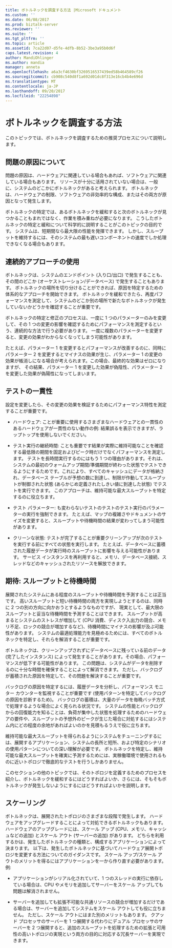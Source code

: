 ```yaml
---
title: ボトルネックを調査する方法 |Microsoft ドキュメント
ms.custom: ''
ms.date: 06/08/2017
ms.prod: biztalk-server
ms.reviewer: ''
ms.suite: ''
ms.tgt_pltfrm: ''
ms.topic: article
ms.assetid: 7ca22d07-d5fe-4dfb-8b52-3be3a95b0d6f
caps.latest.revision: 4
author: MandiOhlinger
ms.author: mandia
manager: anneta
ms.openlocfilehash: a6a3cf4630bf3269516537439ed58b464589cf26
ms.sourcegitcommit: cb908c540d8f1a692d01dc8f313e16cb4b4e696d
ms.translationtype: MT
ms.contentlocale: ja-JP
ms.lasthandoff: 09/20/2017
ms.locfileid: "22254898"
---
```

# <a name="how-to-investigate-bottlenecks"></a>ボトルネックを調査する方法
このトピックでは、ボトルネックを調査するための推奨プロセスについて説明します。  
  
## <a name="what-is-the-source-of-the-problem"></a>問題の原因について  
 問題の原因は、ハードウェアに関連している場合もあれば、ソフトウェアに関連している場合もあります。 リソースが十分に活用されていない場合は、一般に、システムのどこかにボトルネックがあると考えられます。 ボトルネックは、ハードウェアの制限、ソフトウェアの非効率的な構成、またはその両方が原因となって発生します。  
  
 ボトルネックの特定では、あるボトルネックを緩和すると次のボトルネックが見つかることもまれではなく、作業を積み重ねが必要になります。 こうしたボトルネックの特定と緩和について科学的に説明することがこのトピックの目的です。 システムは、短期間なら最大限の性能を発揮できます。 しかし、スループットを維持するには、そのシステムの最も遅いコンポーネントの速度でしか処理できなくなる場合もあります。  
  
## <a name="using-a-serial-approach"></a>連続的アプローチの使用  
 ボトルネックは、システムのエンドポイント (入り口/出口) で発生することも、その間のどこか (オーケストレーション/データベース) で発生することもあります。 ボトルネックの場所を切り分けることができれば、原因を特定するための体系的なアプローチを開始できます。 ボトルネックを緩和できたら、再度パフォーマンスを測定して、システムのどこか別の場所で新たなボトルネックが発生していないかどうかを確認することが重要です。  
  
 ボトルネックの特定と修正のプロセスは、一度に 1 つのパラメーターのみを変更して、その 1 つの変更の影響を確認するためにパフォーマンスを測定するという、連続的な方法で行う必要があります。 一度に複数のパラメーターを変更すると、変更の効果がわからなくなってしまう可能性があります。  
  
 たとえば、パラメーター 1 を変更するとパフォーマンスが改善するのに、同時にパラメーター 2 を変更するとマイナスの効果が生じ、パラメーター 1 の変更の効果が帳消しになる場合が考えられます。この場合、最終的な効果はゼロになりますが、 その結果、パラメーター 1 を変更した効果が偽陰性、パラメーター 2 を変更した効果が偽陽性になってしまいます。  
  
## <a name="testing-consistency"></a>テストの一貫性  
 設定を変更したら、その変更の効果を検証するためにパフォーマンス特性を測定することが重要です。  
  
-   ハードウェア: ことが重要に使用するさまざまなハードウェアとの一貫性のあるハードウェアが一貫性のない動作の例: 結果誤るを表示できますが、ラップトップを使用しないでください。  
  
-   テスト実行の継続時間: ことも重要です結果が実際に維持可能なことを確認する最低限の期間を固定およびピーク時だけでなくパフォーマンスを測定します。 テストを長時間実行するのにはもう 1 つの理由があります。それは、システムの最初のウォームアップ期間/準備期間が終わった状態でテストできるようにするためです。これにより、すべてのキャッシュにデータが格納され、データベース テーブルが予想の数に到達し、制限が作動してスループットが制御された状態 (あらかじめ定義されたしきい値に到達した状態) でテストを実行できます。 このアプローチは、維持可能な最大スループットを特定するのに役立ちます。  
  
-   テスト パラメーター: も変わらないテストのテストのテスト実行のパラメーターの実行を強制できます。 たとえば、マップの複雑さやドキュメントのサイズを変更すると、スループットや待機時間の結果が変わってしまう可能性があります。  
  
-   クリーンな状態: テストが完了することが重要クリーンアップが次のテストを実行する前にすべての状態を実行します。 たとえば、データベースに蓄積された履歴データが実行時のスループットに影響を与える可能性があります。 サービス インスタンスを再利用すると、メモリ、データベース接続、スレッドなどのキャッシュされたリソースを解放できます。  
  
## <a name="expectations-throughput-versus-latency"></a>期待: スループットと待機時間  
 展開されたシステムにある程度のスループットや待機時間を予測することは正当です。 高いスループットと短い待機時間の両方を実現しようとするのは、同時に 2 つの別の方向に向かおうとするようなものですが、 現実として、最大限のスループットと妥当な待機時間を予測することはできます。 スループットが高まるとシステムのストレスが増加して (CPU 消費、ディスク入出力の競合、メモリ不足、ロックの競合が増加するなど)、待機時間にマイナスの影響が及ぶ可能性があります。 システムの最適処理能力を見極めるためには、すべてのボトルネックを特定し、それらを解消することが重要です。  
  
 ボトルネックは、クリーンアップされずにデータベースに残っている前のデータ (完了したインスタンス) によって発生することがあります。その場合、パフォーマンスが低下する可能性があります。 この問題は、システムがデータを削除するのに十分な時間を確保することによって解消できます。 ただし、バックログが蓄積された原因を特定して、その問題を解決することが重要です。  
  
 バックログの原因を特定するには、履歴データを分析し、パフォーマンス モニター カウンターを監視することが重要です (使用パターンを特定してバックログの原因を診断するため)。 バックログの蓄積は、大量のデータを毎晩バッチ方式で処理するような場合によく見られる状況です。 システムの性能とバックログからの回復能力を知ることは、負荷が集中した状態を処理するためのハードウェアの要件や、スループットの予想外のピークが生じた場合に対処するにはシステム内にどの程度の余地があればよいのかを見積もるうえで役に立ちます。  
  
 維持可能な最大スループットを得られるようにシステムをチューニングするには、展開するアプリケーション、システムの長所と短所、および特定のシナリオの使用パターンについての深い理解が必要です。 ボトルネックを特定し、維持可能な最大スループットを確実に予測するためには、実稼働環境で使用されるものに近いトポロジで徹底的なテストを行うしかありません。  
  
 このセクションの他のトピックでは、そのトポロジを定義するためのプロセスを紹介し、ボトルネックを緩和するにはどうすればよいか、さらには、そもそもボトルネックが発生しないようにするにはどうすればよいかを説明します。  
  
## <a name="scaling"></a>スケーリング  
 ボトルネックは、展開されたトポロジのさまざまな段階で発生します。 ハードウェアをアップグレードすることによって対処できるボトルネックもあります。 ハードウェアのアップグレードには、スケール アップ (CPU、メモリ、キャッシュなどの追加) とスケール アウト (サーバーの追加) があります。 どちらを利用するかは、発生したボトルネックの種類と、構成するアプリケーションによって決まります。 以下は、発生したボトルネックに基づいてハードウェア展開トポロジを変更する方法についてのガイダンスです。 スケール アップ/スケール アウトのメリットを得るにはアプリケーションを一から作り直す必要があります。例:  
  
-   アプリケーションがシリアル化されていて、1 つのスレッドの実行に依存している場合は、CPU やメモリを追加してサーバーをスケール アップしても問題は解消されません。  
  
-   サーバーを追加しても拡張不可能な共通リソースの競合が増加するだけである場合は、サーバーを追加してシステムをスケール アウトしても役に立ちません。 ただし、スケール アウトにはまた別のメリットもあります。 クアッド プロセッサのサーバーを 1 つ展開する代わりにデュアル プロセッサのサーバーを 2 つ展開すると、追加のスループットを処理するための拡張と可用性の高いトポロジの実現という両方の目的に対応する冗長サーバーを実現できます。